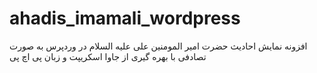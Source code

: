 # ahadis_imamali_wordpress

افزونه نمایش احادیث حضرت امیر المومنین علی علیه السلام در وردپرس به صورت تصادفی با بهره گیری از جاوا اسکریپت و زبان پی اچ پی
